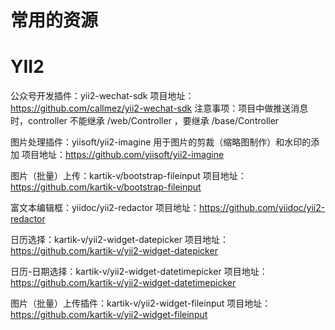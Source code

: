 # 常用的资源


# YII2

公众号开发插件：yii2-wechat-sdk
项目地址：https://github.com/callmez/yii2-wechat-sdk 
注意事项：项目中做推送消息时，controller 不能继承 /web/Controller ，要继承 /base/Controller

图片处理插件：yiisoft/yii2-imagine 
用于图片的剪裁（缩略图制作）和水印的添加
项目地址：https://github.com/yiisoft/yii2-imagine

图片（批量）上传：kartik-v/bootstrap-fileinput
项目地址：https://github.com/kartik-v/bootstrap-fileinput

富文本编辑框：yiidoc/yii2-redactor
项目地址：https://github.com/yiidoc/yii2-redactor


日历选择：kartik-v/yii2-widget-datepicker
项目地址：https://github.com/kartik-v/yii2-widget-datepicker

日历-日期选择：kartik-v/yii2-widget-datetimepicker
项目地址：https://github.com/kartik-v/yii2-widget-datetimepicker


图片（批量）上传插件：kartik-v/yii2-widget-fileinput
项目地址：https://github.com/kartik-v/yii2-widget-fileinput
